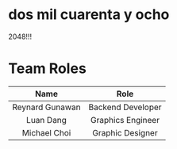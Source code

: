 # dos mil cuarenta y ocho
2048!!!

# Team Roles
|        Name      |             Role             |
| :---------------:| :--------------------------: |
| Reynard Gunawan  |       Backend Developer      |
|     Luan Dang    |       Graphics Engineer      |
|   Michael Choi   |        Graphic Designer      |
